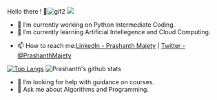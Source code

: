 Hello there ! 👋![gif2](https://user-images.githubusercontent.com/58392261/113102575-d88fb100-921b-11eb-9f23-36e12dc9c277.gif)
![](https://visitor-badge.laobi.icu/badge?page_id=MajetyPrashanth.MajetyPrashanth)
- 🔭 I’m currently working on Python Intermediate Coding.
- 🌱 I’m currently learning Artificial Intellegence and Cloud Computing.
<!-- - 👯 I’m looking to collaborate on Machine Learning Projects.-->
- 📫 How to reach me:[LinkedIn - Prashanth Majety](https://www.linkedin.com/in/prashanth-majety-7b474318b/) | [Twitter - @PrashanthMajety](https://twitter.com/PrashanthMajety) 
<!-- - 😄 Pronouns: He / His -->
<!-- - ⚡ Fun fact: I can sing and draw potraits ! -->
[![Top Langs](https://github-readme-stats.vercel.app/api/top-langs/?username=MajetyPrashanth&theme=tokyonight)](https://github.com/MajetyPrashanth/github-readme-stats) ![Prashanth's github stats](https://github-readme-stats.vercel.app/api?username=MajetyPrashanth&theme=tokyonight)
- 🤔 I’m looking for help with guidance on courses.
- 💬 Ask me about Algorithms and Programming.

